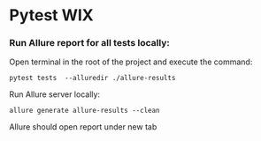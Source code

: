 # Pytest WIX

### Run Allure report for all tests locally:

Open terminal in the root of the project and execute the command:
```
pytest tests  --alluredir ./allure-results
```
Run Allure server locally:
```
allure generate allure-results --clean  
```
Allure should open report under new tab




